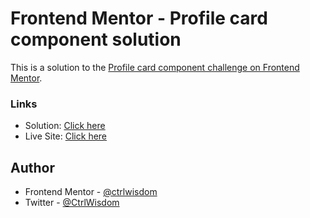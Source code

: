 # Frontend Mentor - Profile card component solution

This is a solution to the [Profile card component challenge on Frontend Mentor](https://www.frontendmentor.io/challenges/profile-card-component-cfArpWshJ). 

### Links

- Solution: [Click here](https://github.com/ctrlwisdom/frontendmentor-newbie-challenge/tree/main/profile-card-component-main)
- Live Site: [Click here](https://ctrlwisdom.github.io/frontendmentor-newbie-challenge/profile-card-component-main/index.html)


## Author

- Frontend Mentor - [@ctrlwisdom](https://www.frontendmentor.io/profile/ctrlwisdom)
- Twitter - [@CtrlWisdom](https://www.twitter.com/CtrlWisdom)

